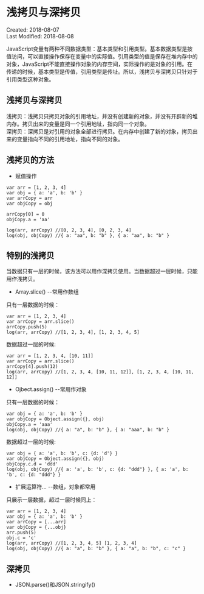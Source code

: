 # 浅拷贝与深拷贝
Created: 2018-08-07  
Last Modified: 2018-08-08  

JavaScript变量有两种不同数据类型：基本类型和引用类型。基本数据类型是按值访问，可以直接操作保存在变量中的实际值。引用类型的值是保存在堆内存中的对象，JavaScript不能直接操作对象的内存空间，实际操作的是对象的引用。在传递的时候，基本类型是传值，引用类型是传址。所以，浅拷贝与深拷贝只针对于引用类型这种对象。  

## 浅拷贝与深拷贝
浅拷贝：浅拷贝只拷贝对象的引用地址，并没有创建新的对象，并没有开辟新的堆内存。拷贝出来的变量是同一个引用地址，指向同一个对象。  
深拷贝：深拷贝是对引用的对象全部进行拷贝。在内存中创建了新的对象，拷贝出来的变量指向不同的引用地址，指向不同的对象。

## 浅拷贝的方法
- 赋值操作
```
var arr = [1, 2, 3, 4]
var obj = { a: 'a', b: 'b' }
var arrCopy = arr
var objCopy = obj

arrCopy[0] = 0
objCopy.a = 'aa'

log(arr, arrCopy) //[0, 2, 3, 4], [0, 2, 3, 4]
log(obj, objCopy) //{ a: "aa", b: "b" }, { a: "aa", b: "b" } 
```

## 特别的浅拷贝
当数据只有一层的时候，该方法可以用作深拷贝使用。当数据超过一层时候，只能用作浅拷贝。
- Array.slice() --常用作数组

只有一层数据的时候：
```
var arr = [1, 2, 3, 4]
var arrCopy = arr.slice()
arrCopy.push(5)
log(arr, arrCopy) //[1, 2, 3, 4], [1, 2, 3, 4, 5]
```
数据超过一层的时候:
```
var arr = [1, 2, 3, 4, [10, 11]]
var arrCopy = arr.slice()
arrCopy[4].push(12)
log(arr, arrCopy) //[1, 2, 3, 4, [10, 11, 12]], [1, 2, 3, 4, [10, 11, 12]]
```

- Ojbect.assign() --常用作对象

只有一层数据的时候：
```
var obj = { a: 'a', b: 'b' }
var objCopy = Object.assign({}, obj)
objCopy.a = 'aaa'
log(obj, objCopy) //{ a: "a", b: "b" }, { a: "aaa", b: "b" }
```
数据超过一层的时候:
```
var obj = { a: 'a', b: 'b', c: {d: 'd'} }
var objCopy = Object.assign({}, obj)
objCopy.c.d = 'ddd'
log(obj, objCopy) //{ a: 'a', b: 'b', c: {d: "ddd"} }, { a: 'a', b: 'b', c: {d: "ddd"} }
```

- 扩展运算符... --数组，对象都常用

只展示一层数据，超过一层时候同上：
```
var arr = [1, 2, 3, 4]
var obj = { a: 'a', b: 'b' }
var arrCopy = [...arr]
var objCopy = {...obj}
arr.push(5)
obj.c = 'c'
log(arr, arrCopy) //[1, 2, 3, 4, 5] [1, 2, 3, 4]
log(obj, objCopy) //{ a: "a", b: "b" }, { a: "a", b: "b", c: "c" }
```

## 深拷贝
 - JSON.parse()和JSON.stringify()
 